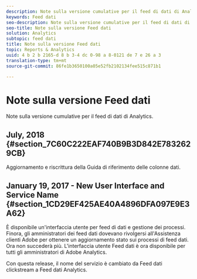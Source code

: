```yaml
---
description: Note sulla versione cumulative per il feed di dati di Analytics.
keywords: Feed dati
seo-description: Note sulla versione cumulative per il feed di dati di Analytics.
seo-title: Note sulla versione Feed dati
solution: Analytics
subtopic: feed dati
title: Note sulla versione Feed dati
topic: Reports & Analytics
uuid: 4 b 2 b 2165-d 8 b 3-4 dc 0-98 a 8-0121 de 7 e 26 a 3
translation-type: tm+mt
source-git-commit: 86fe1b3650100a05e52fb2102134fee515c871b1

---
```



# Note sulla versione Feed dati

Note sulla versione cumulative per il feed di dati di Analytics.

## July, 2018 {#section_7C60C222EAF740B9B3D842E7832629CB}

Aggiornamento e riscrittura della Guida di riferimento delle colonne dati.

## January 19, 2017 - New User Interface and Service Name {#section_1CD29EF425AE40A4896DFA097E9E3A62}

È disponibile un'interfaccia utente per feed di dati e gestione dei processi. Finora, gli amministratori dei feed dati dovevano rivolgersi all'Assistenza clienti Adobe per ottenere un aggiornamento stato sui processi di feed dati. Ora non succederà più. L'interfaccia utente Feed dati è ora disponibile per tutti gli amministratori di Adobe Analytics.

Con questa release, il nome del servizio è cambiato da Feed dati clickstream a Feed dati Analytics.

